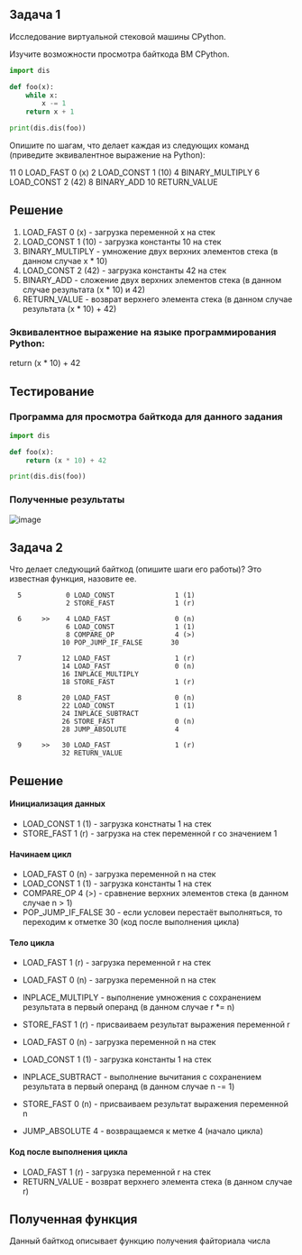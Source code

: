 ## Задача 1

Исследование виртуальной стековой машины CPython.

Изучите возможности просмотра байткода ВМ CPython.

```python
import dis

def foo(x):
    while x:
        x -= 1
    return x + 1

print(dis.dis(foo))
```

Опишите по шагам, что делает каждая из следующих команд (приведите эквивалентное выражение на Python):

11 0 LOAD_FAST 0 (x) 2 LOAD_CONST 1 (10) 4 BINARY_MULTIPLY 6 LOAD_CONST 2 (42) 8 BINARY_ADD 10 RETURN_VALUE

## Решение

1. LOAD_FAST 0 (x) - загрузка переменной x на стек
2. LOAD_CONST 1 (10) - загрузка константы 10 на стек
3. BINARY_MULTIPLY - умножение двух верхних элементов стека (в данном случае x * 10)
4. LOAD_CONST 2 (42) - загрузка константы 42 на стек
5. BINARY_ADD - сложение двух верхних элементов стека (в данном случае результата (x * 10) и 42)
6. RETURN_VALUE - возврат верхнего элемента стека (в данном случае результата (x * 10) + 42)

### Эквивалентное выражение на языке программирования Python:
return (x * 10) + 42

## Тестирование

### Программа для просмотра байткода для данного задания

```python
import dis

def foo(x):
    return (x * 10) + 42

print(dis.dis(foo))
```

### Полученные результаты

![image](https://github.com/user-attachments/assets/af2445d3-f7a1-455d-9c18-c1dc71de58f2)

## Задача 2

Что делает следующий байткод (опишите шаги его работы)? Это известная функция, назовите ее.

```
  5           0 LOAD_CONST               1 (1)
              2 STORE_FAST               1 (r)

  6     >>    4 LOAD_FAST                0 (n)
              6 LOAD_CONST               1 (1)
              8 COMPARE_OP               4 (>)
             10 POP_JUMP_IF_FALSE       30

  7          12 LOAD_FAST                1 (r)
             14 LOAD_FAST                0 (n)
             16 INPLACE_MULTIPLY
             18 STORE_FAST               1 (r)

  8          20 LOAD_FAST                0 (n)
             22 LOAD_CONST               1 (1)
             24 INPLACE_SUBTRACT
             26 STORE_FAST               0 (n)
             28 JUMP_ABSOLUTE            4

  9     >>   30 LOAD_FAST                1 (r)
             32 RETURN_VALUE
```

## Решение

#### Инициализация данных
* LOAD_CONST 1 (1) - загрузка констнаты 1 на стек
* STORE_FAST 1 (r) - загрузка на стек переменной r со значением 1

#### Начинаем цикл

* LOAD_FAST 0 (n) - загрузка переменной n на стек
* LOAD_CONST 1 (1) - загрузка константы 1 на стек
* COMPARE_OP 4 (>) - сравнение верхних элементов стека (в данном случае n > 1)
* POP_JUMP_IF_FALSE 30 - если условеи перестаёт выполняться, то переходим к отметке 30 (код после выполнения цикла)

#### Тело цикла
* LOAD_FAST 1 (r) - загрузка переменной r на стек
* LOAD_FAST 0 (n) - загрузка переменной n на стек
* INPLACE_MULTIPLY - выполнение умножения с сохранением результата в первый операнд (в данном случае r *= n)
* STORE_FAST 1 (r) - присваиваем результат выражения переменной r

* LOAD_FAST 0 (n) - загрузка переменной n на стек
* LOAD_CONST 1 (1) - загрузка константы 1 на стек
* INPLACE_SUBTRACT - выполнение вычитания с сохранением результата в первый операнд (в данном случае n -= 1)
* STORE_FAST 0 (n) - присваиваем результат выражения переменной n
* JUMP_ABSOLUTE 4 - возвращаемся к метке 4 (начало цикла)

#### Код после выполнения цикла
* LOAD_FAST 1 (r) - загрузка переменной r на стек
* RETURN_VALUE - возврат верхнего элемента стека (в данном случае r)

## Полученная функция
Данный байткод описывает функцию получения файториала числа

